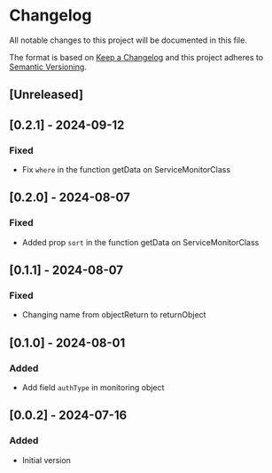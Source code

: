 # Changelog

All notable changes to this project will be documented in this file.

The format is based on [Keep a Changelog](http://keepachangelog.com/en/1.0.0/)
and this project adheres to [Semantic Versioning](http://semver.org/spec/v2.0.0.html).

## [Unreleased]

## [0.2.1] - 2024-09-12

### Fixed

- Fix `where` in the function getData on ServiceMonitorClass

## [0.2.0] - 2024-08-07

### Fixed

- Added prop `sort` in the function getData on ServiceMonitorClass

## [0.1.1] - 2024-08-07

### Fixed

- Changing name from objectReturn to returnObject

## [0.1.0] - 2024-08-01

### Added

- Add field `authType` in monitoring object 

## [0.0.2] - 2024-07-16

### Added

- Initial version

